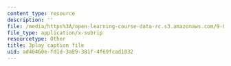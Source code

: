 ```yaml
---
content_type: resource
description: ''
file: /media/https%3A/open-learning-course-data-rc.s3.amazonaws.com/9-00sc-introduction-to-psychology-fall-2011/ad40460efd1d3a89381f4f69fcad1832_SXzdOK_J-xE.srt
file_type: application/x-subrip
resourcetype: Other
title: 3play caption file
uid: ad40460e-fd1d-3a89-381f-4f69fcad1832
---
```

